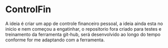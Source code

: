 ControlFin
==========

A ideia é criar um app de controle financeiro pessoal, a ideia ainda esta no inicio e nem começou a engatinhar, 
o repositorio fora criado para testes e treinamento da ferramenta git-hub, será desenvolvido ao longo do tempo
conforme for me adaptando com a ferramenta.
